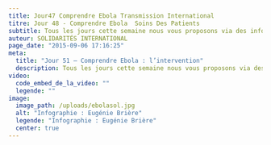 ```yaml
---
title: Jour47 Comprendre Ebola Transmission International
titre: Jour 48 - Comprendre Ebola  Soins Des Patients
subtitle: Tous les jours cette semaine nous vous proposons via des infographies de mieux comprendre le virus Ebola...
auteur: SOLIDARITÉS INTERNATIONAL
page_date: "2015-09-06 17:16:25"
meta:
  title: "Jour 51 – Comprendre Ebola : l’intervention"
  description: Tous les jours cette semaine nous vous proposons via des infographies de mieux comprendre le virus Ebola...
video:
  code_embed_de_la_video: ""
  legende: ""
image:
  image_path: /uploads/ebolasol.jpg
  alt: "Infographie : Eugénie Brière"
  legende: "Infographie : Eugénie Brière"
  center: true
---
```

